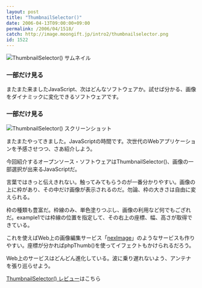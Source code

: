 ```yaml
---
layout: post
title: "ThumbnailSelector()"
date: 2006-04-13T09:00:00+09:00
permalink: /2006/04/1518/
catch: http://image.moongift.jp/intro2/thumbnailselector.png
id: 1522
---
```

 ![ThumbnailSelector() サムネイル](http://image.moongift.jp/intro2/thumbnailselector.t.png "ThumbnailSelector() サムネイル")
  

### 一部だけ見る
  
またまた来ましたJavaScript、次はどんなソフトウェアか。試せば分かる、画像をダイナミックに変化できるソフトウェアです。  
<!--more-->  

### 一部だけ見る
  

![ThumbnailSelector() スクリーンショット](http://image.moongift.jp/intro2/thumbnailselector.png "ThumbnailSelector() スクリーンショット")

  

またまたやってきました。JavaScriptの時間です。次世代のWebアプリケーションを予感させつつ、さあ紹介しよう。

  

今回紹介するオープンソース・ソフトウェアはThumbnailSelector()、画像の一部選択が出来るJavaScriptだ。

  

言葉ではきっと伝えきれない。触ってみてもらうのが一番分かりやすい。画像の上に枠があり、その中だけ画像が表示されるのだ。勿論、枠の大きさは自由に変えられる。

  

枠の種類も豊富だ。枠線のみ、単色塗りつぶし、画像の利用など何でもござれだ。example1では枠線の位置を指定して、その右上の座標、幅、高さが取得できている。

  

これを使えばWeb上の画像編集サービス「[nexImage](http://www.neximage.com/en/home/)」のようなサービスも作りやすい。座標が分かればphpThumb()を使ってイフェクトもかけられるだろう。

  

Web上のサービスはどんどん進化している。波に乗り遅れないよう、アンテナを張り巡らせよう。

  

[ThumbnailSelector() レビュー](http://oss.moongift.jp/review/i-1523.html)はこちら

